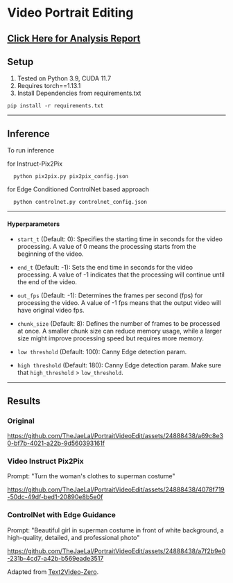 # Video Portrait Editing

## [Click Here for Analysis Report](Analysis_Report.md)


## Setup

1. Tested on Python 3.9, CUDA 11.7
2. Requires torch==1.13.1
3. Install Dependencies from requirements.txt
``` shell
pip install -r requirements.txt
```


--- 



## Inference


To run inference 

for Instruct-Pix2Pix 
```
  python pix2pix.py pix2pix_config.json 
```

for Edge Conditioned ControlNet based approach
```
  python controlnet.py controlnet_config.json
```


---


#### Hyperparameters

- `start_t` (Default: 0): Specifies the starting time in seconds for the video processing. A value of 0 means the processing starts from the beginning of the video.

- `end_t` (Default: -1): Sets the end time in seconds for the video processing. A value of -1 indicates that the processing will continue until the end of the video.

- `out_fps` (Default: -1): Determines the frames per second (fps) for processing the video. A value of -1 fps means that the output video will have original video fps.

- `chunk_size` (Default: 8): Defines the number of frames to be processed at once. A smaller chunk size can reduce memory usage, while a larger size might improve processing speed but requires more memory.

- `low threshold` (Default: 100): Canny Edge detection param.

- `high threshold` (Default: 180): Canny Edge detection param. Make sure that `high_threshold` > `low_threshold`.


---


## Results





### Original
https://github.com/TheJaeLal/PortraitVideoEdit/assets/24888438/a69c8e30-bf7b-4021-a22b-9d560393161f

### Video Instruct Pix2Pix
Prompt: "Turn the woman's clothes to superman costume"


https://github.com/TheJaeLal/PortraitVideoEdit/assets/24888438/4078f719-50dc-49df-bed1-20890e8b5e0f



### ControlNet with Edge Guidance
Prompt: "Beautiful girl in superman costume in front of white background, a high-quality, detailed, and professional photo"


https://github.com/TheJaeLal/PortraitVideoEdit/assets/24888438/a7f2b9e0-231b-4cd7-a42b-b569eade3517


Adapted from [Text2Video-Zero](https://github.com/Picsart-AI-Research/Text2Video-Zero).



